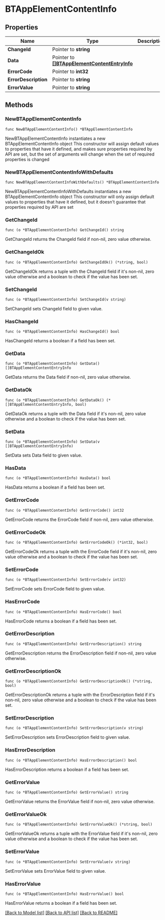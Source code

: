# BTAppElementContentInfo

## Properties

Name | Type | Description | Notes
------------ | ------------- | ------------- | -------------
**ChangeId** | Pointer to **string** |  | [optional] 
**Data** | Pointer to [**[]BTAppElementContentEntryInfo**](BTAppElementContentEntryInfo.md) |  | [optional] 
**ErrorCode** | Pointer to **int32** |  | [optional] 
**ErrorDescription** | Pointer to **string** |  | [optional] 
**ErrorValue** | Pointer to **string** |  | [optional] 

## Methods

### NewBTAppElementContentInfo

`func NewBTAppElementContentInfo() *BTAppElementContentInfo`

NewBTAppElementContentInfo instantiates a new BTAppElementContentInfo object
This constructor will assign default values to properties that have it defined,
and makes sure properties required by API are set, but the set of arguments
will change when the set of required properties is changed

### NewBTAppElementContentInfoWithDefaults

`func NewBTAppElementContentInfoWithDefaults() *BTAppElementContentInfo`

NewBTAppElementContentInfoWithDefaults instantiates a new BTAppElementContentInfo object
This constructor will only assign default values to properties that have it defined,
but it doesn't guarantee that properties required by API are set

### GetChangeId

`func (o *BTAppElementContentInfo) GetChangeId() string`

GetChangeId returns the ChangeId field if non-nil, zero value otherwise.

### GetChangeIdOk

`func (o *BTAppElementContentInfo) GetChangeIdOk() (*string, bool)`

GetChangeIdOk returns a tuple with the ChangeId field if it's non-nil, zero value otherwise
and a boolean to check if the value has been set.

### SetChangeId

`func (o *BTAppElementContentInfo) SetChangeId(v string)`

SetChangeId sets ChangeId field to given value.

### HasChangeId

`func (o *BTAppElementContentInfo) HasChangeId() bool`

HasChangeId returns a boolean if a field has been set.

### GetData

`func (o *BTAppElementContentInfo) GetData() []BTAppElementContentEntryInfo`

GetData returns the Data field if non-nil, zero value otherwise.

### GetDataOk

`func (o *BTAppElementContentInfo) GetDataOk() (*[]BTAppElementContentEntryInfo, bool)`

GetDataOk returns a tuple with the Data field if it's non-nil, zero value otherwise
and a boolean to check if the value has been set.

### SetData

`func (o *BTAppElementContentInfo) SetData(v []BTAppElementContentEntryInfo)`

SetData sets Data field to given value.

### HasData

`func (o *BTAppElementContentInfo) HasData() bool`

HasData returns a boolean if a field has been set.

### GetErrorCode

`func (o *BTAppElementContentInfo) GetErrorCode() int32`

GetErrorCode returns the ErrorCode field if non-nil, zero value otherwise.

### GetErrorCodeOk

`func (o *BTAppElementContentInfo) GetErrorCodeOk() (*int32, bool)`

GetErrorCodeOk returns a tuple with the ErrorCode field if it's non-nil, zero value otherwise
and a boolean to check if the value has been set.

### SetErrorCode

`func (o *BTAppElementContentInfo) SetErrorCode(v int32)`

SetErrorCode sets ErrorCode field to given value.

### HasErrorCode

`func (o *BTAppElementContentInfo) HasErrorCode() bool`

HasErrorCode returns a boolean if a field has been set.

### GetErrorDescription

`func (o *BTAppElementContentInfo) GetErrorDescription() string`

GetErrorDescription returns the ErrorDescription field if non-nil, zero value otherwise.

### GetErrorDescriptionOk

`func (o *BTAppElementContentInfo) GetErrorDescriptionOk() (*string, bool)`

GetErrorDescriptionOk returns a tuple with the ErrorDescription field if it's non-nil, zero value otherwise
and a boolean to check if the value has been set.

### SetErrorDescription

`func (o *BTAppElementContentInfo) SetErrorDescription(v string)`

SetErrorDescription sets ErrorDescription field to given value.

### HasErrorDescription

`func (o *BTAppElementContentInfo) HasErrorDescription() bool`

HasErrorDescription returns a boolean if a field has been set.

### GetErrorValue

`func (o *BTAppElementContentInfo) GetErrorValue() string`

GetErrorValue returns the ErrorValue field if non-nil, zero value otherwise.

### GetErrorValueOk

`func (o *BTAppElementContentInfo) GetErrorValueOk() (*string, bool)`

GetErrorValueOk returns a tuple with the ErrorValue field if it's non-nil, zero value otherwise
and a boolean to check if the value has been set.

### SetErrorValue

`func (o *BTAppElementContentInfo) SetErrorValue(v string)`

SetErrorValue sets ErrorValue field to given value.

### HasErrorValue

`func (o *BTAppElementContentInfo) HasErrorValue() bool`

HasErrorValue returns a boolean if a field has been set.


[[Back to Model list]](../README.md#documentation-for-models) [[Back to API list]](../README.md#documentation-for-api-endpoints) [[Back to README]](../README.md)


